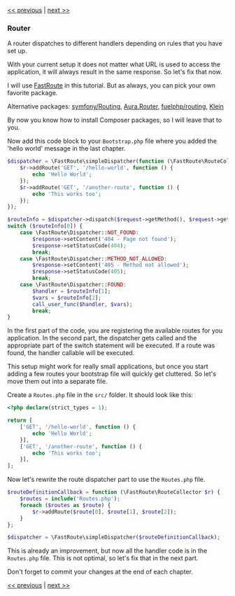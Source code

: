 [<< previous](04-http.md) | [next >>](06-dispatching-to-a-class.md)

### Router

A router dispatches to different handlers depending on rules that you have set up.

With your current setup it does not matter what URL is used to access the application, it will always result in the same response. So let's fix that now.

I will use [FastRoute](https://github.com/nikic/FastRoute) in this tutorial. But as always, you can pick your own favorite package.

Alternative packages: [symfony/Routing](https://github.com/symfony/Routing), [Aura.Router](https://github.com/auraphp/Aura.Router), [fuelphp/routing](https://github.com/fuelphp/routing), [Klein](https://github.com/chriso/klein.php)

By now you know how to install Composer packages, so I will leave that to you.

Now add this code block to your `Bootstrap.php` file where you added the 'hello world' message in the last chapter.

```php
$dispatcher = \FastRoute\simpleDispatcher(function (\FastRoute\RouteCollector $r) {
    $r->addRoute('GET', '/hello-world', function () {
        echo 'Hello World';
    });
    $r->addRoute('GET', '/another-route', function () {
        echo 'This works too';
    });
});

$routeInfo = $dispatcher->dispatch($request->getMethod(), $request->getPath());
switch ($routeInfo[0]) {
    case \FastRoute\Dispatcher::NOT_FOUND:
        $response->setContent('404 - Page not found');
        $response->setStatusCode(404);
        break;
    case \FastRoute\Dispatcher::METHOD_NOT_ALLOWED:
        $response->setContent('405 - Method not allowed');
        $response->setStatusCode(405);
        break;
    case \FastRoute\Dispatcher::FOUND:
        $handler = $routeInfo[1];
        $vars = $routeInfo[2];
        call_user_func($handler, $vars);
        break;
}
```

In the first part of the code, you are registering the available routes for you application. In the second part, the dispatcher gets called and the appropriate part of the switch statement will be executed. If a route was found, the handler callable will be executed.

This setup might work for really small applications, but once you start adding a few routes your bootstrap file will quickly get cluttered. So let's move them out into a separate file.

Create a `Routes.php` file in the `src/` folder. It should look like this:

```php
<?php declare(strict_types = 1);

return [
    ['GET', '/hello-world', function () {
        echo 'Hello World';
    }],
    ['GET', '/another-route', function () {
        echo 'This works too';
    }],
];
```

Now let's rewrite the route dispatcher part to use the `Routes.php` file.

```php
$routeDefinitionCallback = function (\FastRoute\RouteCollector $r) {
    $routes = include('Routes.php');
    foreach ($routes as $route) {
        $r->addRoute($route[0], $route[1], $route[2]);
    }
};

$dispatcher = \FastRoute\simpleDispatcher($routeDefinitionCallback);
```

This is already an improvement, but now all the handler code is in the `Routes.php` file. This is not optimal, so let's fix that in the next part.

Don't forget to commit your changes at the end of each chapter.

[<< previous](04-http.md) | [next >>](06-dispatching-to-a-class.md)

